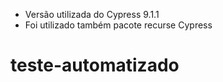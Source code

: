 - Versão utilizada do Cypress 9.1.1
- Foi utilizado também pacote recurse Cypress

# teste-automatizado
